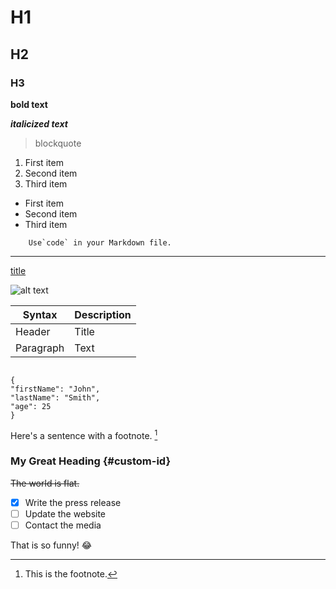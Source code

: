 # H1

## H2

### H3

**bold text**

**_italicized text_**

> blockquote

1. First item
2. Second item
3. Third item

- First item
- Second item
- Third item

```
    Use`code` in your Markdown file.

```

---

[title](https://www.example.com)

![alt text](image.jpg)

| Syntax    | Description |
| --------- | ----------- |
| Header    | Title       |
| Paragraph | Text        |

```

{
"firstName": "John",
"lastName": "Smith",
"age": 25
}

```

Here's a sentence with a footnote. [^1]

[^1]: This is the footnote.

### My Great Heading {#custom-id}

~~The world is flat.~~

- [x] Write the press release
- [ ] Update the website
- [ ] Contact the media

That is so funny! :joy:

